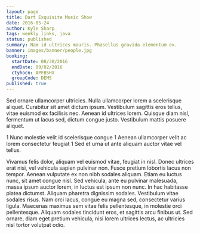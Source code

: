 ```yaml
---
layout: page
title: Dart Exquisite Music Show
date: 2016-05-24
author: Kyle Sharp
tags: weekly links, java
status: published
summary: Nam id ultrices mauris. Phasellus gravida elementum ex.
banner: images/banner/people.jpg
booking:
  startDate: 08/30/2016
  endDate: 09/02/2016
  ctyhocn: APFBSHX
  groupCode: DEMS
published: true
---
```

Sed ornare ullamcorper ultricies. Nulla ullamcorper lorem a scelerisque aliquet. Curabitur sit amet dictum ipsum. Vestibulum sagittis eros tellus, vitae euismod ex facilisis nec. Aenean id ultrices lorem. Quisque diam nisl, fermentum ut lacus sed, dictum congue justo. Vestibulum mattis posuere aliquet.

1 Nunc molestie velit id scelerisque congue
1 Aenean ullamcorper velit ac lorem consectetur feugiat
1 Sed et urna ut ante aliquam auctor vitae vel tellus.

Vivamus felis dolor, aliquam vel euismod vitae, feugiat in nisl. Donec ultrices erat nisi, vel vehicula sapien pulvinar non. Fusce pretium lobortis lacus non tempor. Aenean vulputate ex non nibh sodales aliquam. Etiam eu luctus nunc, sit amet congue nisl. Sed vehicula, ante eu pulvinar malesuada, massa ipsum auctor lorem, in luctus est ipsum non nunc. In hac habitasse platea dictumst. Aliquam pharetra dignissim sodales. Vestibulum vitae sodales risus. Nam orci lacus, congue eu magna sed, consectetur varius ligula. Maecenas maximus sem vitae felis pellentesque, in molestie orci pellentesque. Aliquam sodales tincidunt eros, et sagittis arcu finibus ut. Sed ornare, diam eget pretium vehicula, nisi lorem ultrices lectus, ac ultricies nisl tortor volutpat odio.

